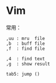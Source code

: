 Vim
===

常用：
```
,uu : mru  file
,b  : buff file
,f  : find file

,4  : find text
,g  : show result

tab5: jump ()
```
